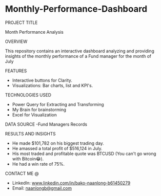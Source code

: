 # Monthly-Performance-Dashboard

PROJECT TITLE

Month Performance Analysis

OVERVIEW

This repository contains an interactive dashboard analyzing and providing insights of the monthly performance of a Fund manager for the month of July

FEATURES
- Interactive buttons for Clarity.
- Visualizations: Bar charts, list and KPI's.

TECHNOLOGIES USED
- Power Query for Extracting and Transforming
- My Brain for brainstorming
- Excel for Visualization

DATA SOURCE
-Fund Managers Records

RESULTS AND INSIGHTS
- He made $101,782 on his biggest trading day.
- He amassed a total profit of $516,124 in July.
- His most traded and profitable quote was BTCUSD (You can't go wrong with Bitcoin😂).
- He had a win rate of 75%.

CONTACT ME @
- LinkedIn: www.linkedin.com/in/bako-naanlong-b61450279
- Email: naanlongb@gmail.com

